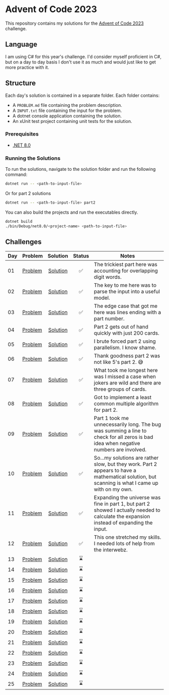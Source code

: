 # Advent of Code 2023

This repository contains my solutions for the [Advent of Code 2023](https://adventofcode.com/2023) challenge.

## Language

I am using C# for this year's challenge. I'd consider myself proficient in C#, but on a day to day basis I don't use it as much and would just like to get more practice with it.

## Structure

Each day's solution is contained in a separate folder. Each folder contains:

- A `PROBLEM.md` file containing the problem description.
- A `INPUT.txt` file containing the input for the problem.
- A dotnet console application containing the solution.
- An xUnit test project containing unit tests for the solution.

### Prerequisites

- [.NET 8.0](https://dotnet.microsoft.com/download/dotnet/8.0)

### Running the Solutions

To run the solutions, navigate to the solution folder and run the following command:

```bash
dotnet run -- <path-to-input-file>
```

Or for part 2 solutions

```bash
dotnet run -- <path-to-input-file> part2
```

You can also build the projects and run the executables directly.

```bash
dotnet build
./bin/Debug/net8.0/<project-name> <path-to-input-file>
```

## Challenges

| Day | Problem                    |              Solution               | Status | Notes                                                                                                                                            |
| --- | -------------------------- | :---------------------------------: | :----: | ------------------------------------------------------------------------------------------------------------------------------------------------ |
| 01  | [Problem](./01/PROBLEM.md) |     [Solution](./01/Trebuchet/)     |   ✅   | The trickiest part here was accounting for overlapping digit words.                                                                              |
| 02  | [Problem](./02/PROBLEM.md) |   [Solution](./02/CubeConundrum/)   |   ✅   | The key to me here was to parse the input into a useful model.                                                                                   |
| 03  | [Problem](./03/PROBLEM.md) |    [Solution](./03/GearRatios/)     |   ✅   | The edge case that got me here was lines ending with a part number.                                                                              |
| 04  | [Problem](./04/PROBLEM.md) |   [Solution](./04/Scratchcards/)    |   ✅   | Part 2 gets out of hand quickly with just 200 cards.                                                                                             |
| 05  | [Problem](./05/PROBLEM.md) |      [Solution](./05/IYGASAF/)      |   ✅   | I brute forced part 2 using parallelism. I know shame.                                                                                           |
| 06  | [Problem](./06/PROBLEM.md) |     [Solution](./06/WaitForIt/)     |   ✅   | Thank goodness part 2 was not like 5's part 2. 😅                                                                                                |
| 07  | [Problem](./07/PROBLEM.md) |    [Solution](./07/CamelCards/)     |   ✅   | What took me longest here was I missed a case when jokers are wild and there are three groups of cards.                                          |
| 08  | [Problem](./08/PROBLEM.md) | [Solution](./08/HauntedWasteland/)  |   ✅   | Got to implement a least common multiple algorithm for part 2.                                                                                   |
| 09  | [Problem](./09/PROBLEM.md) | [Solution](./09/MirageMaintenance/) |   ✅   | Part 1 took me unnecessarily long. The bug was summing a line to check for all zeros is bad idea when negative numbers are involved.             |
| 10  | [Problem](./10/PROBLEM.md) |     [Solution](./10/PipeMaze/)      |   ✅   | So...my solutions are rather slow, but they work. Part 2 appears to have a mathematical solution, but scanning is what I came up with on my own. |
| 11  | [Problem](./11/PROBLEM.md) |  [Solution](./11/CosmicExpansion/)  |   ✅   | Expanding the universe was fine in part 1, but part 2 showed I actually needed to calculate the expansion instead of expanding the input.        |
| 12  | [Problem](./12/PROBLEM.md) |    [Solution](./12/HotSprings/)     |   ✅   | This one stretched my skills. I needed lots of help from the interwebz.                                                                          |
| 13  | [Problem](./13/PROBLEM.md) |          [Solution](./13/)          |   ⌛   |
| 14  | [Problem](./14/PROBLEM.md) |          [Solution](./14/)          |   ⌛   |
| 15  | [Problem](./15/PROBLEM.md) |          [Solution](./15/)          |   ⌛   |
| 16  | [Problem](./16/PROBLEM.md) |          [Solution](./16/)          |   ⌛   |
| 17  | [Problem](./17/PROBLEM.md) |          [Solution](./17/)          |   ⌛   |
| 18  | [Problem](./18/PROBLEM.md) |          [Solution](./18/)          |   ⌛   |
| 19  | [Problem](./19/PROBLEM.md) |          [Solution](./19/)          |   ⌛   |
| 20  | [Problem](./20/PROBLEM.md) |          [Solution](./20/)          |   ⌛   |
| 21  | [Problem](./21/PROBLEM.md) |          [Solution](./21/)          |   ⌛   |
| 22  | [Problem](./22/PROBLEM.md) |          [Solution](./22/)          |   ⌛   |
| 23  | [Problem](./23/PROBLEM.md) |          [Solution](./23/)          |   ⌛   |
| 24  | [Problem](./24/PROBLEM.md) |          [Solution](./24/)          |   ⌛   |
| 25  | [Problem](./25/PROBLEM.md) |          [Solution](./25/)          |   ⌛   |
